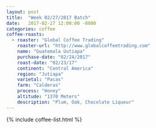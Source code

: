 ```yaml
---
layout: post
title:  "Week 02/27/2017 Batch"
date:   2017-02-27 12:00:00 -0800
categories: coffee
coffee-roasts:
  - roaster: "Global Coffee Trading"
    roaster-url: "http://www.globalcoffeetrading.com"
    name: "Guatemala Uutiapa"
    purchase-date: "02/24/2017"
    roast-date: "02/23/17"
    continent: "Central America"
    region: "Jutiapa"
    varietal: "Pacas"
    farm: "Calderas"
    process: "Honey"
    altitude: "1370 Meters"
    description: "Plum, Oak, Chocolate Liqueur"
---
```


{% include coffee-list.html %}
